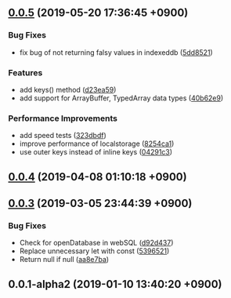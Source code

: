 ## [0.0.5](https://github.com/sifrr/sifrr/compare/v0.0.4...v0.0.5) (2019-05-20 17:36:45 +0900)


### Bug Fixes

* fix bug of not returning falsy values in indexeddb ([5dd8521](https://github.com/sifrr/sifrr/commit/5dd8521))


### Features

* add keys() method ([d23ea59](https://github.com/sifrr/sifrr/commit/d23ea59))
* add support for ArrayBuffer, TypedArray data types ([40b62e9](https://github.com/sifrr/sifrr/commit/40b62e9))


### Performance Improvements

* add speed tests ([323dbdf](https://github.com/sifrr/sifrr/commit/323dbdf))
* improve performance of localstorage ([8254ca1](https://github.com/sifrr/sifrr/commit/8254ca1))
* use outer keys instead of inline keys ([04291c3](https://github.com/sifrr/sifrr/commit/04291c3))



## [0.0.4](https://github.com/sifrr/sifrr/compare/v0.0.3...v0.0.4) (2019-04-08 01:10:18 +0900)



## [0.0.3](https://github.com/sifrr/sifrr/compare/v0.0.1-alpha2...v0.0.3) (2019-03-05 23:44:39 +0900)


### Bug Fixes

* Check for openDatabase in webSQL ([d92d437](https://github.com/sifrr/sifrr/commit/d92d437))
* Replace unnecessary let with const ([5396521](https://github.com/sifrr/sifrr/commit/5396521))
* Return null if null ([aa8e7ba](https://github.com/sifrr/sifrr/commit/aa8e7ba))



## 0.0.1-alpha2 (2019-01-10 13:40:20 +0900)



